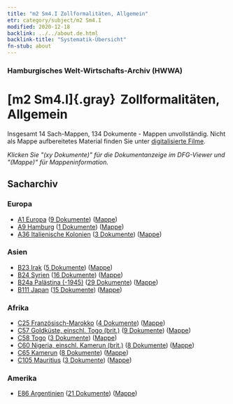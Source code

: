 ```yaml
---
title: "m2 Sm4.I Zollformalitäten, Allgemein"
etr: category/subject/m2 Sm4.I
modified: 2020-12-18
backlink: ../../about.de.html
backlink-title: "Systematik-Übersicht"
fn-stub: about
---
```


### Hamburgisches Welt-Wirtschafts-Archiv (HWWA)
# [m2 Sm4.I]{.gray}&#8201; Zollformalitäten, Allgemein&#160; 




Insgesamt 14 Sach-Mappen, 134 Dokumente - Mappen unvollständig.
Nicht als Mappe aufbereitetes Material finden Sie unter [digitalisierte Filme](/film/h1_sh).

_Klicken Sie "(xy Dokumente)" für die Dokumentanzeige im DFG-Viewer und "(Mappe)" für Mappeninformation._

## Sacharchiv




### Europa

- [A1 Europa](../../../geo/about.de.html#A1) (<a href="https://dfg-viewer.de/show/?tx_dlf[id]=https://pm20.zbw.eu/mets/sh/1408xx/140892/1448xx/144858/public.mets.de.xml" target="_blank">9 Dokumente</a>) ([Mappe](http://purl.org/pressemappe20/folder/sh/140892,144858))
- [A9 Hamburg](../../../geo/about.de.html#A9) (<a href="https://dfg-viewer.de/show/?tx_dlf[id]=https://pm20.zbw.eu/mets/sh/1409xx/140905/1448xx/144858/public.mets.de.xml" target="_blank">1 Dokumente</a>) ([Mappe](http://purl.org/pressemappe20/folder/sh/140905,144858))
- [A36 Italienische Kolonien](../../../geo/about.de.html#A36) (<a href="https://dfg-viewer.de/show/?tx_dlf[id]=https://pm20.zbw.eu/mets/sh/1410xx/141012/1448xx/144858/public.mets.de.xml" target="_blank">3 Dokumente</a>) ([Mappe](http://purl.org/pressemappe20/folder/sh/141012,144858))

### Asien

- [B23 Irak](../../../geo/about.de.html#B23) (<a href="https://dfg-viewer.de/show/?tx_dlf[id]=https://pm20.zbw.eu/mets/sh/1411xx/141113/1448xx/144858/public.mets.de.xml" target="_blank">5 Dokumente</a>) ([Mappe](http://purl.org/pressemappe20/folder/sh/141113,144858))
- [B24 Syrien](../../../geo/about.de.html#B24) (<a href="https://dfg-viewer.de/show/?tx_dlf[id]=https://pm20.zbw.eu/mets/sh/1411xx/141114/1448xx/144858/public.mets.de.xml" target="_blank">16 Dokumente</a>) ([Mappe](http://purl.org/pressemappe20/folder/sh/141114,144858))
- [B24a Palästina (-1945)](../../../geo/about.de.html#B24a) (<a href="https://dfg-viewer.de/show/?tx_dlf[id]=https://pm20.zbw.eu/mets/sh/1411xx/141115/1448xx/144858/public.mets.de.xml" target="_blank">29 Dokumente</a>) ([Mappe](http://purl.org/pressemappe20/folder/sh/141115,144858))
- [B111 Japan](../../../geo/about.de.html#B111) (<a href="https://dfg-viewer.de/show/?tx_dlf[id]=https://pm20.zbw.eu/mets/sh/1412xx/141272/1448xx/144858/public.mets.de.xml" target="_blank">15 Dokumente</a>) ([Mappe](http://purl.org/pressemappe20/folder/sh/141272,144858))

### Afrika

- [C25 Französisch-Marokko](../../../geo/about.de.html#C25) (<a href="https://dfg-viewer.de/show/?tx_dlf[id]=https://pm20.zbw.eu/mets/sh/1413xx/141358/1448xx/144858/public.mets.de.xml" target="_blank">4 Dokumente</a>) ([Mappe](http://purl.org/pressemappe20/folder/sh/141358,144858))
- [C57 Goldküste, einschl. Togo (brit.)](../../../geo/about.de.html#C57) (<a href="https://dfg-viewer.de/show/?tx_dlf[id]=https://pm20.zbw.eu/mets/sh/1414xx/141406/1448xx/144858/public.mets.de.xml" target="_blank">9 Dokumente</a>) ([Mappe](http://purl.org/pressemappe20/folder/sh/141406,144858))
- [C58 Togo](../../../geo/about.de.html#C58) (<a href="https://dfg-viewer.de/show/?tx_dlf[id]=https://pm20.zbw.eu/mets/sh/1414xx/141408/1448xx/144858/public.mets.de.xml" target="_blank">3 Dokumente</a>) ([Mappe](http://purl.org/pressemappe20/folder/sh/141408,144858))
- [C60 Nigeria, einschl. Kamerun (brit.)](../../../geo/about.de.html#C60) (<a href="https://dfg-viewer.de/show/?tx_dlf[id]=https://pm20.zbw.eu/mets/sh/1414xx/141409/1448xx/144858/public.mets.de.xml" target="_blank">8 Dokumente</a>) ([Mappe](http://purl.org/pressemappe20/folder/sh/141409,144858))
- [C65 Kamerun](../../../geo/about.de.html#C65) (<a href="https://dfg-viewer.de/show/?tx_dlf[id]=https://pm20.zbw.eu/mets/sh/1414xx/141410/1448xx/144858/public.mets.de.xml" target="_blank">8 Dokumente</a>) ([Mappe](http://purl.org/pressemappe20/folder/sh/141410,144858))
- [C105 Mauritius](../../../geo/about.de.html#C105) (<a href="https://dfg-viewer.de/show/?tx_dlf[id]=https://pm20.zbw.eu/mets/sh/1414xx/141469/1448xx/144858/public.mets.de.xml" target="_blank">3 Dokumente</a>) ([Mappe](http://purl.org/pressemappe20/folder/sh/141469,144858))

### Amerika

- [E86 Argentinien](../../../geo/about.de.html#E86) (<a href="https://dfg-viewer.de/show/?tx_dlf[id]=https://pm20.zbw.eu/mets/sh/1416xx/141692/1448xx/144858/public.mets.de.xml" target="_blank">21 Dokumente</a>) ([Mappe](http://purl.org/pressemappe20/folder/sh/141692,144858))


